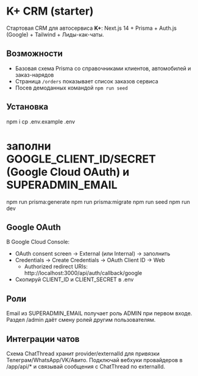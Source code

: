 # K+ CRM (starter)
Стартовая CRM для автосервиса **K+**: Next.js 14 + Prisma + Auth.js (Google) + Tailwind + Лиды-как-чаты.

## Возможности
- Базовая схема Prisma со справочниками клиентов, автомобилей и заказ-нарядов
- Страница `/orders` показывает список заказов сервиса
- Посев демоданных командой `npm run seed`

## Установка
npm i
cp .env.example .env
# заполни GOOGLE_CLIENT_ID/SECRET (Google Cloud OAuth) и SUPERADMIN_EMAIL
npm run prisma:generate
npm run prisma:migrate
npm run seed
npm run dev

## Google OAuth
В Google Cloud Console:
- OAuth consent screen → External (или Internal) → заполнить
- Credentials → Create Credentials → OAuth Client ID → Web
  - Authorized redirect URIs: http://localhost:3000/api/auth/callback/google
- Скопируй CLIENT_ID и CLIENT_SECRET в .env

## Роли
Email из SUPERADMIN_EMAIL получает роль ADMIN при первом входе. Раздел /admin даёт смену ролей другим пользователям.

## Интеграции чатов
Схема ChatThread хранит provider/externalId для привязки Телеграм/WhatsApp/VK/Авито. Подключай вебхуки провайдеров в /app/api/* и связывай сообщения с ChatThread по externalId.
